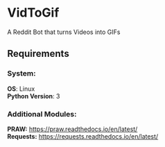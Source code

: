 # VidToGif
A Reddit Bot that turns Videos into GIFs
## Requirements

### System:
**OS**: Linux  
**Python Version**: 3

### Additional Modules:
**PRAW:** https://praw.readthedocs.io/en/latest/  
**Requests:** https://requests.readthedocs.io/en/latest/
